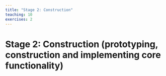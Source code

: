 ```yaml
---
title: "Stage 2: Construction"
teaching: 10
exercises: 2
---
```


# Stage 2: Construction (prototyping, construction and implementing core functionality)
